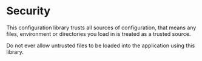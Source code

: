 # Security

This configuration library trusts all sources of configuration,
that means any files, environment or directories you load in is treated as a trusted source.

Do not ever allow untrusted files to be loaded into the application using this library.
